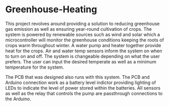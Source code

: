 # Greenhouse-Heating

This project revolves around providing a solution to reducing greenhouse gas emission as well as ensuring year-round cultivation of crops. The system is powered by renewable sources such as wind and solar which a microcontroller will monitor the greenhouse conditions keeping the roots of crops warm throughout winter. A water pump and heater together provide heat for the crops. Air and water temp sensors inform the system on when to turn on and off. The system is changeable depending on what the user prefers. The user can input the desired temperate as well as a minimum temperature for the system.

The PCB that was designed also runs with this system. The PCB and Arduino connection work as a battery level indictor providing lighting of LEDs to indicate the level of power stored within the batteries. All sensors as well as the relay that controls the pump are passthrough connections to the Arduino.

